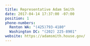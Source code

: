 ```yaml
---
title: Representative Adam Smith
date: 2017-04-14 17:37:00 -07:00
position: 1
phone-numbers:
  Renton WA: "(425)793-4180"
  Washington DC: "(202) 225-8901"
website: https://adamsmith.house.gov/
---
```


